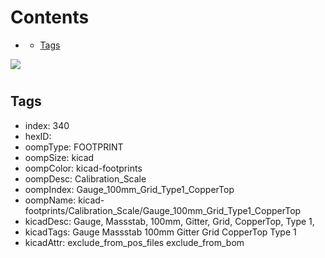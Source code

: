 



Contents
========

* [](#)
	* [Tags](#tags)
  
![][im]
# 

## Tags

- index: 340
- hexID: 
- oompType: FOOTPRINT
- oompSize: kicad
- oompColor: kicad-footprints
- oompDesc: Calibration_Scale
- oompIndex: Gauge_100mm_Grid_Type1_CopperTop
- oompName: kicad-footprints/Calibration_Scale/Gauge_100mm_Grid_Type1_CopperTop
- kicadDesc: Gauge, Massstab, 100mm, Gitter, Grid, CopperTop, Type 1,
- kicadTags: Gauge Massstab 100mm Gitter Grid CopperTop Type 1
- kicadAttr: exclude_from_pos_files exclude_from_bom



[im]: image.png
